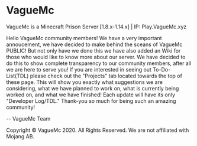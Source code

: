 # VagueMc
VagueMc is a Minecraft Prison Server [1.8.x-1.14.x] | IP: Play.VagueMc.xyz

Hello VagueMc community members!
We have a very important annoucement, we have decided to make behind the sceans of VagueMc PUBLIC! But not only have we done this we have also added an Wiki for those who would like to know more about our server. We have decided to do this to show complete transparency to our community members, after all we are here to serve you! If you are interested in seeing out To-Do-List(TDL) please check out the "Projects" tab located towards the top of these page. This will show you exactly what suggestions we are considering, what we have planned to work on, what is currently being worked on, and what we have finished! Each update will have its only "Developer Log/TDL." Thank-you so much for being such an amazing community!

-- VagueMc Team

Copyright © VagueMc 2020. All Rights Reserved.
We are not affiliated with Mojang AB.
